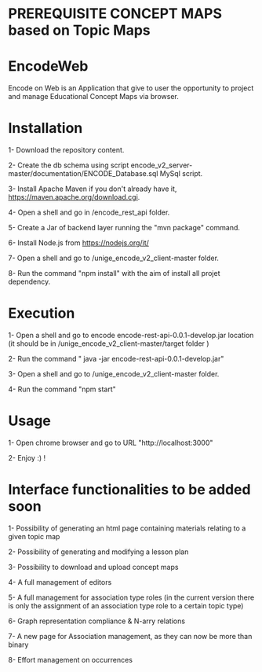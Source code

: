 # PREREQUISITE CONCEPT MAPS based on Topic Maps
# EncodeWeb
Encode on Web is an Application that give to user the opportunity to project and manage Educational Concept Maps via browser.

# Installation

1- Download the repository content.

2- Create the db schema using script encode_v2_server-master/documentation/ENCODE_Database.sql MySql script.

3- Install Apache Maven if you don't already have it, https://maven.apache.org/download.cgi.

4- Open a shell and go in /encode_rest_api folder.

5- Create a Jar of backend layer running the "mvn package" command.

6- Install Node.js from https://nodejs.org/it/

7- Open a shell and go to /unige_encode_v2_client-master folder.

8- Run the command "npm install" with the aim of install all projet dependency.

# Execution

1- Open a shell and go to encode encode-rest-api-0.0.1-develop.jar location (it should be in /unige_encode_v2_client-master/target folder )

2- Run the command " java -jar encode-rest-api-0.0.1-develop.jar"

3- Open a shell and go to  /unige_encode_v2_client-master folder.

4- Run the command "npm start"

# Usage

1- Open chrome browser and go to URL "http://localhost:3000"

2- Enjoy :) !

# Interface functionalities to be added soon

1- Possibility of generating an html page containing materials relating to a given topic map

2- Possibility of generating and modifying a lesson plan

3- Possibility to download and upload concept maps

4- A full management of editors

5- A full management for association type roles (in the current version there is only the assignment of an association type role to a certain topic type)

6- Graph representation compliance & N-arry relations

7- A new page for Association management, as they can now be more than binary

8- Effort management on occurrences

